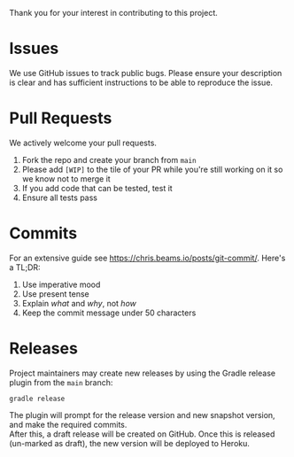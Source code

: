 Thank you for your interest in contributing to this project.

# Issues
We use GitHub issues to track public bugs.
Please ensure your description is clear and has sufficient instructions to be able to reproduce the issue.

# Pull Requests
We actively welcome your pull requests.

1. Fork the repo and create your branch from `main`
2. Please add `[WIP]` to the tile of your PR while you're still working on it so we know not to merge it
3. If you add code that can be tested, test it
4. Ensure all tests pass

# Commits

For an extensive guide see https://chris.beams.io/posts/git-commit/. Here's a TL;DR:

1. Use imperative mood
2. Use present tense
3. Explain *what* and *why*, not *how*
4. Keep the commit message under 50 characters

# Releases
Project maintainers may create new releases by using the Gradle release plugin from the `main` branch:

```shell
gradle release
```

The plugin will prompt for the release version and new snapshot version, and make the required commits.  
After this, a draft release will be created on GitHub. Once this is released (un-marked as draft), the new version will be deployed to Heroku.
